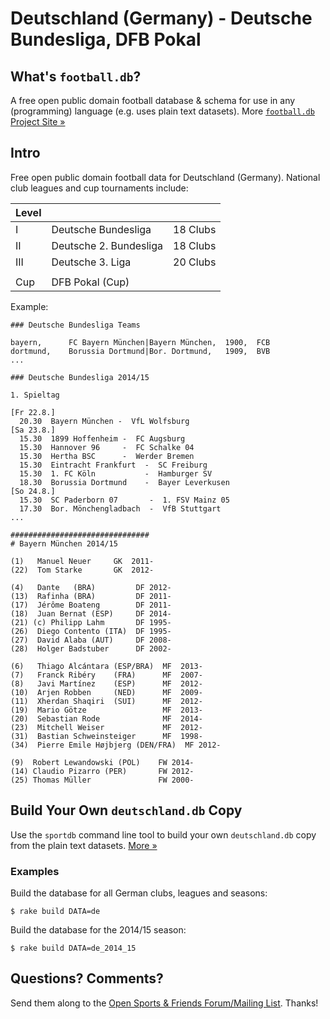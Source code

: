# Deutschland (Germany) - Deutsche Bundesliga, DFB Pokal

## What's `football.db`?

A free open public domain football database & schema
for use in any (programming) language (e.g. uses plain text datasets).
More [`football.db` Project Site »](http://openfootball.github.io)

## Intro

Free open public domain football data for Deutschland (Germany).
National club leagues and cup tournaments include:

| Level |                                |            |
| ----- | ------------------------------ | ---------- |
| I     |  Deutsche Bundesliga           |  18 Clubs  |
| II    |  Deutsche 2. Bundesliga        |  18 Clubs  |
| III   |  Deutsche 3. Liga              |  20 Clubs  |
|       |
| Cup   |  DFB Pokal (Cup) |



Example:

~~~
### Deutsche Bundesliga Teams

bayern,      FC Bayern München|Bayern München,  1900,  FCB
dortmund,    Borussia Dortmund|Bor. Dortmund,   1909,  BVB
...
~~~

~~~
### Deutsche Bundesliga 2014/15

1. Spieltag

[Fr 22.8.]
  20.30  Bayern München -  VfL Wolfsburg
[Sa 23.8.]
  15.30  1899 Hoffenheim -  FC Augsburg
  15.30  Hannover 96     -  FC Schalke 04
  15.30  Hertha BSC      -  Werder Bremen
  15.30  Eintracht Frankfurt  -  SC Freiburg
  15.30  1. FC Köln           -  Hamburger SV
  18.30  Borussia Dortmund    -  Bayer Leverkusen
[So 24.8.]
  15.30  SC Paderborn 07       -  1. FSV Mainz 05
  17.30  Bor. Mönchengladbach  -  VfB Stuttgart
...
~~~

~~~
###############################
# Bayern München 2014/15

(1)   Manuel Neuer     GK  2011-
(22)  Tom Starke       GK  2012-

(4)   Dante   (BRA)         DF 2012-
(13)  Rafinha (BRA)         DF 2011-
(17)  Jérôme Boateng        DF 2011-
(18)  Juan Bernat (ESP)     DF 2014-
(21) (c) Philipp Lahm       DF 1995-
(26)  Diego Contento (ITA)  DF 1995-
(27)  David Alaba (AUT)     DF 2008-
(28)  Holger Badstuber      DF 2002-

(6)   Thiago Alcántara (ESP/BRA)  MF  2013-
(7)   Franck Ribéry    (FRA)      MF  2007-
(8)   Javi Martínez    (ESP)      MF  2012-
(10)  Arjen Robben     (NED)      MF  2009-
(11)  Xherdan Shaqiri  (SUI)      MF  2012-
(19)  Mario Götze                 MF  2013-
(20)  Sebastian Rode              MF  2014-
(23)  Mitchell Weiser             MF  2012-
(31)  Bastian Schweinsteiger      MF  1998-
(34)  Pierre Emile Højbjerg (DEN/FRA)  MF 2012-

(9)  Robert Lewandowski (POL)    FW 2014-
(14) Claudio Pizarro (PER)       FW 2012-
(25) Thomas Müller               FW 2000-
~~~

## Build Your Own `deutschland.db` Copy

Use the `sportdb` command line tool to build your own `deutschland.db` copy
from the plain text datasets. [More »](http://openfootball.github.io/build.html)


### Examples

Build the database for all German clubs, leagues and seasons:

    $ rake build DATA=de

Build the database for the 2014/15 season:

    $ rake build DATA=de_2014_15


## Questions? Comments?

Send them along to the
[Open Sports & Friends Forum/Mailing List](http://groups.google.com/group/opensport).
Thanks!
